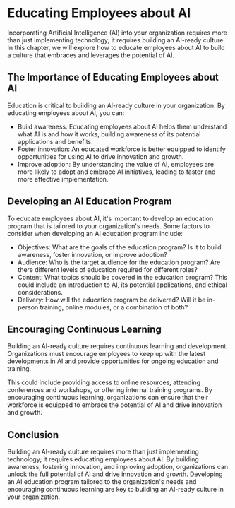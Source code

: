 Educating Employees about AI
=====================================================================

Incorporating Artificial Intelligence (AI) into your organization requires more than just implementing technology; it requires building an AI-ready culture. In this chapter, we will explore how to educate employees about AI to build a culture that embraces and leverages the potential of AI.

The Importance of Educating Employees about AI
----------------------------------------------

Education is critical to building an AI-ready culture in your organization. By educating employees about AI, you can:

* Build awareness: Educating employees about AI helps them understand what AI is and how it works, building awareness of its potential applications and benefits.
* Foster innovation: An educated workforce is better equipped to identify opportunities for using AI to drive innovation and growth.
* Improve adoption: By understanding the value of AI, employees are more likely to adopt and embrace AI initiatives, leading to faster and more effective implementation.

Developing an AI Education Program
----------------------------------

To educate employees about AI, it's important to develop an education program that is tailored to your organization's needs. Some factors to consider when developing an AI education program include:

* Objectives: What are the goals of the education program? Is it to build awareness, foster innovation, or improve adoption?
* Audience: Who is the target audience for the education program? Are there different levels of education required for different roles?
* Content: What topics should be covered in the education program? This could include an introduction to AI, its potential applications, and ethical considerations.
* Delivery: How will the education program be delivered? Will it be in-person training, online modules, or a combination of both?

Encouraging Continuous Learning
-------------------------------

Building an AI-ready culture requires continuous learning and development. Organizations must encourage employees to keep up with the latest developments in AI and provide opportunities for ongoing education and training.

This could include providing access to online resources, attending conferences and workshops, or offering internal training programs. By encouraging continuous learning, organizations can ensure that their workforce is equipped to embrace the potential of AI and drive innovation and growth.

Conclusion
----------

Building an AI-ready culture requires more than just implementing technology; it requires educating employees about AI. By building awareness, fostering innovation, and improving adoption, organizations can unlock the full potential of AI and drive innovation and growth. Developing an AI education program tailored to the organization's needs and encouraging continuous learning are key to building an AI-ready culture in your organization.
